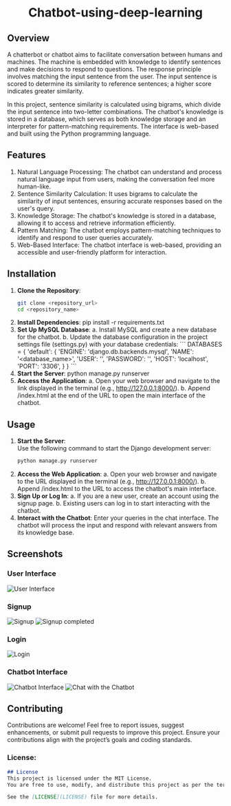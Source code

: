 <div align="center">
  <h1><strong>Chatbot-using-deep-learning</strong></h1>
</div>

## Overview
A chatterbot or chatbot aims to facilitate conversation between humans and machines. The machine is embedded with knowledge to identify sentences and make decisions to respond to questions. The response principle involves matching the input sentence from the user. The input sentence is scored to determine its similarity to reference sentences; a higher score indicates greater similarity.

In this project, sentence similarity is calculated using bigrams, which divide the input sentence into two-letter combinations. The chatbot's knowledge is stored in a database, which serves as both knowledge storage and an interpreter for pattern-matching requirements. The interface is web-based and built using the Python programming language.

## Features
1. Natural Language Processing: The chatbot can understand and process natural language input from users, making the conversation feel more human-like.
2. Sentence Similarity Calculation: It uses bigrams to calculate the similarity of input sentences, ensuring accurate responses based on the user's query.
3. Knowledge Storage: The chatbot's knowledge is stored in a database, allowing it to access and retrieve information efficiently.
4. Pattern Matching: The chatbot employs pattern-matching techniques to identify and respond to user queries accurately.
5. Web-Based Interface: The chatbot interface is web-based, providing an accessible and user-friendly platform for interaction.

## Installation
1. **Clone the Repository**:
   ```bash
   git clone <repository_url>
   cd <repository_name>
2. **Install Dependencies**:
   pip install -r requirements.txt
3. **Set Up MySQL Database**:
   a. Install MySQL and create a new database for the chatbot.
   b. Update the database configuration in the project settings file (settings.py) with your database credentials:
            \```
            DATABASES = {
                'default': {
                    'ENGINE': 'django.db.backends.mysql',
                    'NAME': '<database_name>',
                    'USER': '<username>',
                    'PASSWORD': '<password>',
                    'HOST': 'localhost',
                    'PORT': '3306',
                }
            }
            \```
5. **Start the Server**:
   python manage.py runserver
6. **Access the Application**:
  a. Open your web browser and navigate to the link displayed in the terminal (e.g., http://127.0.0.1:8000/).
  b. Append /index.html at the end of the URL to open the main interface of the chatbot.

## Usage
1. **Start the Server**:  
   Use the following command to start the Django development server:  
   ```bash
   python manage.py runserver
2. **Access the Web Application**:
  a. Open your web browser and navigate to the URL displayed in the terminal (e.g., http://127.0.0.1:8000/).
  b. Append /index.html to the URL to access the chatbot's main interface.
3. **Sign Up or Log In**:
  a. If you are a new user, create an account using the signup page.
  b. Existing users can log in to start interacting with the chatbot.
4. **Interact with the Chatbot**:
  Enter your queries in the chat interface. The chatbot will process the input and respond with relevant answers from its knowledge base.

## Screenshots
### User Interface
![User Interface](./Screenshot/Home.png)

### Signup
![Signup](./Screenshot/Signup.png)
![Signup completed](./Screenshot/Signup1.png)

### Login
![Login](./Screenshot/Login.png)

### Chatbot Interface
![Chatbot Interface](./Screenshot/chatbot.png)
![Chat with the Chatbot](./Screenshot/chatbot1.png)

## Contributing
Contributions are welcome! Feel free to report issues, suggest enhancements, or submit pull requests to improve this project. Ensure your contributions align with the project’s goals and coding standards.

### License:
```markdown
## License
This project is licensed under the MIT License.  
You are free to use, modify, and distribute this project as per the terms of the license.  

See the [LICENSE](LICENSE) file for more details.
